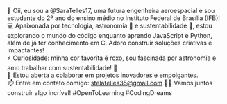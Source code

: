 👋 Oii, eu sou a @SaraTelles17, uma futura engenheira aeroespacial e sou estudante do 2º ano do ensino médio no Instituto Federal de Brasília (IFB)!  
💻 Apaixonada por tecnologia, astronomia 🌌 e sustentabilidade 🌱, estou explorando o mundo do código enquanto aprendo JavaScript e Python, além de já ter conhecimento em C. Adoro construir soluções criativas e impactantes!  
⚡ Curiosidade: minha cor favorita é roxo, sou fascinada por astronomia e amo trabalhar com sustentabilidade! 🌟  
💞️ Estou aberta a colaborar em projetos inovadores e empolgantes.  
📫 Entre em contato comigo: stelatelles35@gmail.com 
🚀✨ Vamos juntos construir algo incrível! #OpenToLearning #CodingDreams   
<!---
SaraTelles17/SaraTelles17 is a ✨ special ✨ repository because its `README.md` (this file) appears on your GitHub profile.
You can click the Preview link to take a look at your changes.
--->
